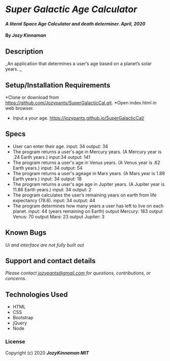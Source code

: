 # _Super Galactic Age Calculator_

#### _A literal Space Age Calculator and death determiner. April, 2020_

#### By _**Jozy Kinnaman**_

## Description

_An application that determines a user’s age based on a planet’s solar years. _

## Setup/Installation Requirements

*Clone or download from https://github.com/Jozypants/SuperGalacticCal.git.
*Open index.html in web browser.
* Input a your age.
https://jozypants.github.io/SuperGalacticCal/

## Specs ##
* User can enter their age.
  input: 34
  output: 34
* The program returns a user's age in Mercury years. (A Mercury year is .24 Earth years.)
  input:34
  output: 141
* The program returns a user's age in Venus years. (A Venus year is .62 Earth years.)
  input: 34
  output: 54
* The program returns a user's ageage in Mars years. (A Mars year is 1.88 Earth years.)
  input: 34
  output: 18
* The program returns a user's age age in Jupiter years. (A Jupiter year is 11.86 Earth years.)
  input: 34
  output: 2
* The program calculates the user’s remaining years on earth from life expectancy (78.6).
  input: 34
  output: 44
* The program determines how many years a user has left to live on each planet. 
  input: 44 (years remaining on Earth)
  output Mercury: 183
  output Venus: 70
  output Mars: 23
  output Jupiter: 3


## Known Bugs

_Ui and interface are not fully built out_

## Support and contact details

_Please contact jozypants@gmail.com for questions, contributions, or concerns._

## Technologies Used

* HTML
* CSS
* Bootstrap
* jQuery
* Node

### License

Copyright (c) 2020 **_JozyKinnaman MIT_**